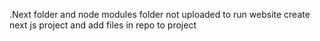 .Next folder and node modules folder not uploaded 
to run website 
create next js project and add files in repo to project
